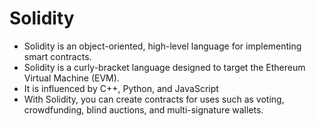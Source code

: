 # Solidity
- Solidity is an object-oriented, high-level language for implementing smart contracts.
- Solidity is a curly-bracket language designed to target the Ethereum Virtual Machine (EVM).
- It is influenced by C++, Python, and JavaScript
- With Solidity, you can create contracts for uses such as voting, crowdfunding, blind auctions, and multi-signature wallets.
